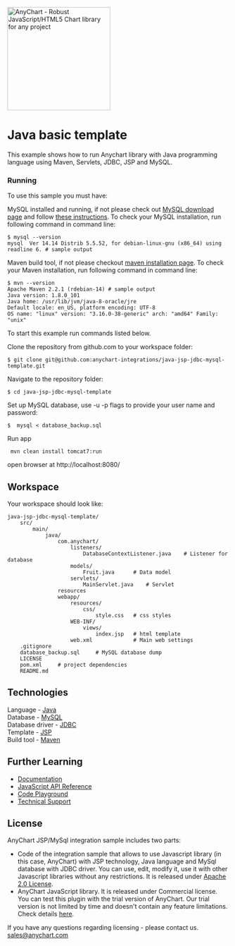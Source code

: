 [<img src="https://cdn.anychart.com/images/logo-transparent-segoe.png?2" width="234px" alt="AnyChart - Robust JavaScript/HTML5 Chart library for any project">](https://anychart.com)
# Java basic template

This example shows how to run Anychart library with Java programming language using Maven, Servlets, JDBC, JSP and MySQL.

### Running
To use this sample you must have:

MySQL installed and running, if not please check out [MySQL download page](https://dev.mysql.com/downloads/installer/) and follow [these instructions](http://dev.mysql.com/doc/refman/5.7/en/installing.html).
To check your MySQL installation, run following command in command line:
```
$ mysql --version
mysql  Ver 14.14 Distrib 5.5.52, for debian-linux-gnu (x86_64) using readline 6. # sample output
```
Maven build tool, if not please checkout [maven installation page](https://maven.apache.org/install.html).
To check your Maven installation, run following command in command line:
```
$ mvn --version
Apache Maven 2.2.1 (rdebian-14) # sample output
Java version: 1.8.0_101
Java home: /usr/lib/jvm/java-8-oracle/jre
Default locale: en_US, platform encoding: UTF-8
OS name: "linux" version: "3.16.0-38-generic" arch: "amd64" Family: "unix"
```
To start this example run commands listed below.

Clone the repository from github.com to your workspace folder:

```
$ git clone git@github.com:anychart-integrations/java-jsp-jdbc-mysql-template.git
```

Navigate to the repository folder:
```
$ cd java-jsp-jdbc-mysql-template
```

Set up MySQL database, use -u -p flags to provide your user name and password:
```
$  mysql < database_backup.sql
```

Run app
```
 mvn clean install tomcat7:run
```

open browser at http://localhost:8080/


## Workspace
Your workspace should look like:
```
java-jsp-jdbc-mysql-template/
    src/
        main/
            java/
                com.anychart/
                    listeners/
                        DatabaseContextListener.java    # Listener for database
                    models/
                        Fruit.java      # Data model
                    servlets/
                        MainServlet.java    # Servlet
                resources
                webapp/
                    resources/
                        css/
                            style.css   # css styles
                    WEB-INF/
                        views/
                            index.jsp   # html template
                    web.xml             # Main web settings
    .gitignore
    database_backup.sql     # MySQL database dump
    LICENSE
    pom.xml     # project dependencies
    README.md
```

## Technologies
Language - [Java](https://java.com)<br />
Database - [MySQL](https://www.mysql.com/)<br />
Database driver - [JDBC](http://docs.oracle.com/javase/tutorial/jdbc/)<br />
Template - [JSP](http://www.oracle.com/technetwork/java/javaee/jsp/index.html)<br />
Build tool - [Maven](https://maven.apache.org/)

## Further Learning
* [Documentation](https://docs.anychart.com)
* [JavaScript API Reference](https://api.anychart.com)
* [Code Playground](https://playground.anychart.com)
* [Technical Support](https://anychart.com/support)

## License
AnyChart JSP/MySql integration sample includes two parts:
- Code of the integration sample that allows to use Javascript library (in this case, AnyChart) with JSP technology, Java language and MySql database with JDBC driver. You can use, edit, modify it, use it with other Javascript libraries without any restrictions. It is released under [Apache 2.0 License](https://github.com/anychart-integrations/java-jsp-jdbc-mysql-template/blob/master/LICENSE).
- AnyChart JavaScript library. It is released under Commercial license. You can test this plugin with the trial version of AnyChart. Our trial version is not limited by time and doesn't contain any feature limitations. Check details [here](https://www.anychart.com/buy/).

If you have any questions regarding licensing - please contact us. <sales@anychart.com>
